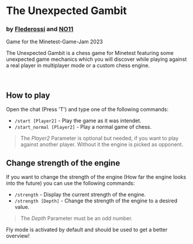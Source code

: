 # The Unexpected Gambit
### by [Flederossi](https://github.com/Flederossi) and [NO11](https://github.com/NO411)
Game for the Minetest-Game-Jam 2023

The Unexpected Gambit is a chess game for Minetest featuring some unexpected game mechanics which you will discover while playing against a real player in multiplayer mode or a custom chess engine.

<br>

## How to play
Open the chat (Press 'T') and type one of the following commands:

- `/start [Player2]` - Play the game as it was intendet.
- `/start_normal [Player2]` - Play a normal game of chess.

> The *Player2* Parameter is optional but needed, if you want to play against another player. Without it the engine is picked as opponent.

## Change strength of the engine
If you want to change the strength of the engine (How far the engine looks into the future) you can use the following commands:

- `/strength` - Display the current strength of the engine.
- `/strength [Depth]` - Change the strength of the engine to a desired value.

> The *Depth* Parameter must be an odd number.

Fly mode is activated by default and should be used to get a better overview!
